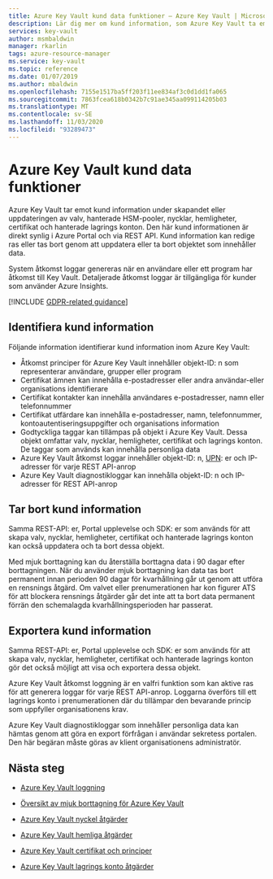 ```yaml
---
title: Azure Key Vault kund data funktioner – Azure Key Vault | Microsoft Docs
description: Lär dig mer om kund information, som Azure Key Vault ta emot vid skapande eller uppdatering av valv, nycklar, hemligheter, certifikat och hanterade lagrings konton.
services: key-vault
author: msmbaldwin
manager: rkarlin
tags: azure-resource-manager
ms.service: key-vault
ms.topic: reference
ms.date: 01/07/2019
ms.author: mbaldwin
ms.openlocfilehash: 7155e1517ba5ff203f11ee834af3c0d1dd1fa065
ms.sourcegitcommit: 7863fcea618b0342b7c91ae345aa099114205b03
ms.translationtype: MT
ms.contentlocale: sv-SE
ms.lasthandoff: 11/03/2020
ms.locfileid: "93289473"
---
```

# <a name="azure-key-vault-customer-data-features"></a>Azure Key Vault kund data funktioner

Azure Key Vault tar emot kund information under skapandet eller uppdateringen av valv, hanterade HSM-pooler, nycklar, hemligheter, certifikat och hanterade lagrings konton. Den här kund informationen är direkt synlig i Azure Portal och via REST API. Kund information kan redige ras eller tas bort genom att uppdatera eller ta bort objektet som innehåller data.

System åtkomst loggar genereras när en användare eller ett program har åtkomst till Key Vault. Detaljerade åtkomst loggar är tillgängliga för kunder som använder Azure Insights.

[!INCLUDE [GDPR-related guidance](../../../includes/gdpr-intro-sentence.md)]

## <a name="identifying-customer-data"></a>Identifiera kund information

Följande information identifierar kund information inom Azure Key Vault:

- Åtkomst principer för Azure Key Vault innehåller objekt-ID: n som representerar användare, grupper eller program
- Certifikat ämnen kan innehålla e-postadresser eller andra användar-eller organisations identifierare
- Certifikat kontakter kan innehålla användares e-postadresser, namn eller telefonnummer
- Certifikat utfärdare kan innehålla e-postadresser, namn, telefonnummer, kontoautentiseringsuppgifter och organisations information
- Godtyckliga taggar kan tillämpas på objekt i Azure Key Vault. Dessa objekt omfattar valv, nycklar, hemligheter, certifikat och lagrings konton. De taggar som används kan innehålla personliga data
- Azure Key Vault åtkomst loggar innehåller objekt-ID: n, [UPN](../../active-directory/hybrid/plan-connect-userprincipalname.md): er och IP-adresser för varje REST API-anrop
- Azure Key Vault diagnostikloggar kan innehålla objekt-ID: n och IP-adresser för REST API-anrop

## <a name="deleting-customer-data"></a>Tar bort kund information

Samma REST-API: er, Portal upplevelse och SDK: er som används för att skapa valv, nycklar, hemligheter, certifikat och hanterade lagrings konton kan också uppdatera och ta bort dessa objekt.

Med mjuk borttagning kan du återställa borttagna data i 90 dagar efter borttagningen. När du använder mjuk borttagning kan data tas bort permanent innan perioden 90 dagar för kvarhållning går ut genom att utföra en rensnings åtgärd. Om valvet eller prenumerationen har kon figurer ATS för att blockera rensnings åtgärder går det inte att ta bort data permanent förrän den schemalagda kvarhållningsperioden har passerat.

## <a name="exporting-customer-data"></a>Exportera kund information

Samma REST-API: er, Portal upplevelse och SDK: er som används för att skapa valv, nycklar, hemligheter, certifikat och hanterade lagrings konton gör det också möjligt att visa och exportera dessa objekt.

Azure Key Vault åtkomst loggning är en valfri funktion som kan aktive ras för att generera loggar för varje REST API-anrop. Loggarna överförs till ett lagrings konto i prenumerationen där du tillämpar den bevarande princip som uppfyller organisationens krav.

Azure Key Vault diagnostikloggar som innehåller personliga data kan hämtas genom att göra en export förfrågan i användar sekretess portalen. Den här begäran måste göras av klient organisationens administratör.

## <a name="next-steps"></a>Nästa steg

- [Azure Key Vault loggning](logging.md)

- [Översikt av mjuk borttagning för Azure Key Vault](soft-delete-cli.md)

- [Azure Key Vault nyckel åtgärder](/rest/api/keyvault/key-operations)

- [Azure Key Vault hemliga åtgärder](/rest/api/keyvault/secret-operations)

- [Azure Key Vault certifikat och principer](/rest/api/keyvault/certificates-and-policies)

- [Azure Key Vault lagrings konto åtgärder](/rest/api/keyvault/storage-account-key-operations)